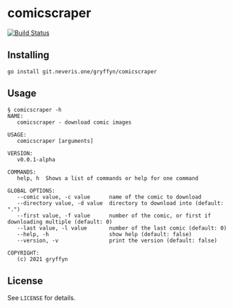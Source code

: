 # comicscraper
[![Build Status](https://ci.neveris.one/api/badges/gryffyn/comicscraper/status.svg?ref=refs/heads/main)](https://ci.neveris.one/gryffyn/comicscraper)
## Installing

`go install git.neveris.one/gryffyn/comicscraper`

## Usage

```
§ comicscraper -h
NAME:
   comicscraper - download comic images

USAGE:
   comicscraper [arguments]

VERSION:
   v0.0.1-alpha

COMMANDS:
   help, h  Shows a list of commands or help for one command

GLOBAL OPTIONS:
   --comic value, -c value      name of the comic to download
   --directory value, -d value  directory to download into (default: ".")
   --first value, -f value      number of the comic, or first if downloading multiple (default: 0)
   --last value, -l value       number of the last comic (default: 0)
   --help, -h                   show help (default: false)
   --version, -v                print the version (default: false)

COPYRIGHT:
   (c) 2021 gryffyn
```

## License
See `LICENSE` for details.